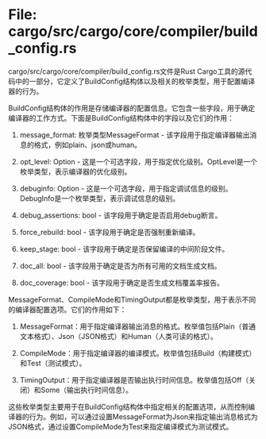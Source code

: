 # File: cargo/src/cargo/core/compiler/build_config.rs

cargo/src/cargo/core/compiler/build_config.rs文件是Rust Cargo工具的源代码中的一部分，它定义了BuildConfig结构体以及相关的枚举类型，用于配置编译器的行为。

BuildConfig结构体的作用是存储编译器的配置信息。它包含一些字段，用于确定编译器的工作方式。下面是BuildConfig结构体中的字段以及它们的作用：

1. message_format: 枚举类型MessageFormat - 该字段用于指定编译器输出消息的格式，例如plain、json或human。

2. opt_level: Option<OptLevel> - 这是一个可选字段，用于指定优化级别。OptLevel是一个枚举类型，表示编译器的优化级别。

3. debuginfo: Option<DebugInfo> - 这是一个可选字段，用于指定调试信息的级别。DebugInfo是一个枚举类型，表示调试信息的级别。

4. debug_assertions: bool - 该字段用于确定是否启用debug断言。

5. force_rebuild: bool - 该字段用于确定是否强制重新编译。

6. keep_stage: bool - 该字段用于确定是否保留编译的中间阶段文件。

7. doc_all: bool - 该字段用于确定是否为所有可用的文档生成文档。

8. doc_coverage: bool - 该字段用于确定是否生成文档覆盖率报告。

MessageFormat、CompileMode和TimingOutput都是枚举类型，用于表示不同的编译器配置选项。它们的作用如下：

1. MessageFormat：用于指定编译器输出消息的格式。枚举值包括Plain（普通文本格式）、Json（JSON格式）和Human（人类可读的格式）。

2. CompileMode：用于指定编译器的编译模式。枚举值包括Build（构建模式）和Test（测试模式）。

3. TimingOutput：用于指定编译器是否输出执行时间信息。枚举值包括Off（关闭）和Some（输出执行时间信息）。

这些枚举类型主要用于在BuildConfig结构体中指定相关的配置选项，从而控制编译器的行为。例如，可以通过设置MessageFormat为Json来指定输出消息格式为JSON格式，通过设置CompileMode为Test来指定编译模式为测试模式。

